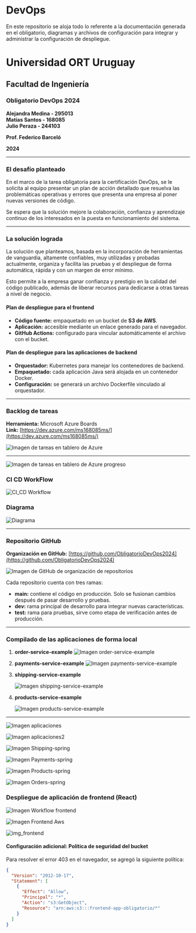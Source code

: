 # DevOps

En este repositorio se aloja todo lo referente a la documentación generada en el obligatorio, diagramas y archivos de configuración para integrar y administrar la configuración de despliegue.

# Universidad ORT Uruguay

## Facultad de Ingeniería

### Obligatorio DevOps 2024

**Alejandra Medina - 295013**  
**Matías Santos - 168085**  
**Julio Peraza - 244103**

**Prof. Federico Barceló**

**2024**

---

### El desafío planteado

En el marco de la tarea obligatoria para la certificación DevOps, se le solicita al equipo presentar un plan de acción detallado que resuelva las problemáticas operativas y errores que presenta una empresa al poner nuevas versiones de código.

Se espera que la solución mejore la colaboración, confianza y aprendizaje continuo de los interesados en la puesta en funcionamiento del sistema.

---

### La solución lograda

La solución que planteamos, basada en la incorporación de herramientas de vanguardia, altamente confiables, muy utilizadas y probadas actualmente, organiza y facilita las pruebas y el despliegue de forma automática, rápida y con un margen de error mínimo.

Esto permite a la empresa ganar confianza y prestigio en la calidad del código publicado, además de liberar recursos para dedicarse a otras tareas a nivel de negocio.

#### Plan de despliegue para el frontend

- **Código fuente:** empaquetado en un bucket de **S3 de AWS**.
- **Aplicación:** accesible mediante un enlace generado para el navegador.
- **GitHub Actions:** configurado para vincular automáticamente el archivo con el bucket.

#### Plan de despliegue para las aplicaciones de backend

- **Orquestador:** Kubernetes para manejar los contenedores de backend.
- **Empaquetado:** cada aplicación Java será alojada en un contenedor Docker.
- **Configuración:** se generará un archivo Dockerfile vinculado al orquestador.

---

### Backlog de tareas

**Herramienta:** Microsoft Azure Boards  
**Link:** [https://dev.azure.com/ms168085ms/](https://dev.azure.com/ms168085ms/)

![Imagen de tareas en tablero de Azure](images/TableroAzureTareas.png)

---

![Imagen de tareas en tablero de Azure progreso](images/TableroAzureProgreso.png)

### CI CD WorkFlow

![CI_CD Workflow](https://github.com/user-attachments/assets/b95eee95-7204-4ab7-9b81-66f3fa1186b6)

### Diagrama

![Diagrama](https://github.com/user-attachments/assets/eb352ba0-d57e-484d-bfca-255f8a06598e)

---

### Repositorio GitHub

**Organización en GitHub:** [https://github.com/ObligatorioDevOps2024](https://github.com/ObligatorioDevOps2024)

![Imagen de GitHub de organización de repositorios](images/OrganizacionRepositorios.png)

Cada repositorio cuenta con tres ramas:

- **main:** contiene el código en producción. Solo se fusionan cambios después de pasar desarrollo y pruebas.
- **dev:** rama principal de desarrollo para integrar nuevas características.
- **test:** rama para pruebas, sirve como etapa de verificación antes de producción.

---

### Compilado de las aplicaciones de forma local

1. **order-service-example**
   ![Imagen order-service-example](images/order-service-example.png)

2. **payments-service-example**
   ![Imagen payments-service-example](images/payments-service-example.png)

3. **shipping-service-example**

   ![Imagen shipping-service-example](images/shipping-service-example.png)

4. **products-service-example**

   ![Imagen products-service-example](images/products-service-example.png)

---

![Imagen aplicaciones](images/aplicaciones.png)

![Imagen aplicaciones2](images/aplicaciones2.png)

![Imagen Shipping-spring](images/shippingSpring.png)

![Imagen Payments-spring](images/paymentsSpring.png)

![Imagen Products-spring](images/productsSpring.png)

![Imagen Orders-spring](images/ordersSpring.png)

### Despliegue de aplicación de frontend (React)

![Imagen Workflow frontend](images/workflowFrontend.png)

![Imagen Frontend Aws](images/frontendS3Aws.png)

![img_frontend](https://github.com/user-attachments/assets/16ce0e80-05e2-4785-8f53-34f9956be3db)

#### Configuración adicional: Política de seguridad del bucket

Para resolver el error 403 en el navegador, se agregó la siguiente política:

```json
{
  "Version": "2012-10-17",
  "Statement": [
    {
      "Effect": "Allow",
      "Principal": "*",
      "Action": "s3:GetObject",
      "Resource": "arn:aws:s3:::frontend-app-obligatorio/*"
    }
  ]
}
```
